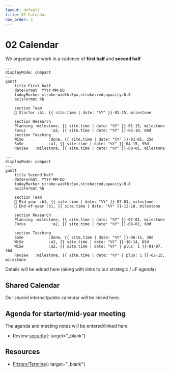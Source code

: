```yaml
---
layout: default
title: 02 Calendar
nav_order: 3
---
```


# 02 Calendar

We organize our work in a cadence of **first half** and **second half**

```mermaid
---
displayMode: compact
---
gantt
    title First half
    dateFormat  YYYY-MM-DD
    todayMarker stroke-width:5px,stroke:red,opacity:0.8
    axisFormat %b

    section Team
    🚀 Starter :b1, {{ site.time | date: "%Y" }}-01-15, milestone

    section Research
    Planning :milestone, {{ site.time | date: "%Y" }}-01-15, milestone
    Focus           :a2, {{ site.time | date: "%Y" }}-02-10, 60d
    section Teaching
    WiSe           :done, {{ site.time | date: "%Y" }}-01-01, 35d
    SoSe           :a1, {{ site.time | date: "%Y" }}-04-15, 95d
    Review   :milestone, {{ site.time | date: "%Y" }}-08-01, milestone
```

```mermaid
---
displayMode: compact
---
gantt
    title Second half
    dateFormat  YYYY-MM-DD
    todayMarker stroke-width:5px,stroke:red,opacity:0.8
    axisFormat %b

    section Team
    🎯 Mid-year :b1, {{ site.time | date: "%Y" }}-07-01, milestone
    🎉 End-of-year :b1, {{ site.time | date: "%Y" }}-12-18, milestone

    section Research
    Planning :milestone, {{ site.time | date: "%Y" }}-07-01, milestone
    Focus           :a2, {{ site.time | date: "%Y" }}-08-01, 60d
    
    section Teaching
    SoSe           :done, {{ site.time | date: "%Y" }}-06-15, 30d
    WiSe           :a2, {{ site.time | date: "%Y" }}-10-14, 65d
    WiSe           :a2, {{ site.time | date: "%Y" | plus: 1 }}-01-07, 30d
    Review   :milestone, {{ site.time | date: "%Y" | plus: 1 }}-02-15, milestone
```

Details will be added here (along with links to our strategic / JF agenda)

## Shared Calendar

Our shared internal/public calendar will be linked here.

## Agenda for starter/mid-year meeting

The agenda and meeting notes will be entered/linked here

- Review [security](10-lab/10_processes/10.72.security.html){: target="_blank"}

## Resources

- [Fristen/Termine](https://www.uni-bamberg.de/studium/im-studium/studienorganisation/vorlesungszeiten/){: target="_blank"}
